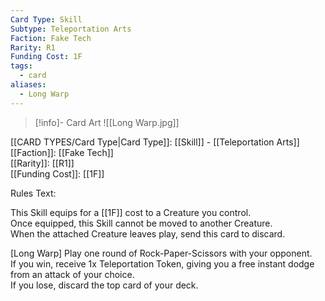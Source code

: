 ```yaml
---
Card Type: Skill
Subtype: Teleportation Arts
Faction: Fake Tech
Rarity: R1
Funding Cost: 1F
tags:
  - card
aliases:
  - Long Warp
---
```

> [!info]- Card Art
> ![[Long Warp.jpg]]

[[CARD TYPES/Card Type|Card Type]]: [[Skill]] - [[Teleportation Arts]]  
[[Faction]]: [[Fake Tech]]  
[[Rarity]]: [[R1]]  
[[Funding Cost]]: [[1F]]  

Rules Text:  

This Skill equips for a [[1F]] cost to a Creature you control.  
Once equipped, this Skill cannot be moved to another Creature.  
When the attached Creature leaves play, send this card to discard.  

[Long Warp] Play one round of Rock-Paper-Scissors with your opponent.   
If you win, receive 1x Teleportation Token, giving you a free instant dodge from an attack of your choice.   
If you lose, discard the top card of your deck.  
